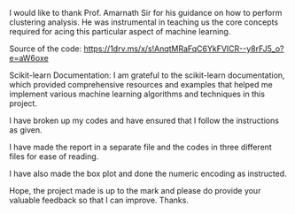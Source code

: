 I would like to thank Prof. Amarnath Sir for his guidance on how to perform clustering analysis. He was instrumental in teaching us the core concepts required for acing this particular aspect of machine learning.

Source of the code:  https://1drv.ms/x/s!AnqtMRaFqC6YkFVICR--y8rFJ5_o?e=aW6oxe



Scikit-learn Documentation: I am grateful to the scikit-learn documentation, which provided comprehensive resources and examples that helped me implement various machine learning algorithms and techniques in this project.


I have broken up my codes and have ensured that I follow the instructions as given.

I have made the report in a separate file and the codes in three different files for ease of reading.

I have also made the box plot and done the numeric encoding as instructed. 

Hope, the project made is up to the mark and please do provide your valuable feedback so that I can improve. Thanks.
